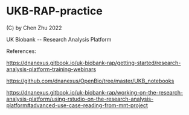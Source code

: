 # UKB-RAP-practice
(C) by Chen Zhu 2022

UK Biobank -- Research Analysis Platform




References:

https://dnanexus.gitbook.io/uk-biobank-rap/getting-started/research-analysis-platform-training-webinars

https://github.com/dnanexus/OpenBio/tree/master/UKB_notebooks

https://dnanexus.gitbook.io/uk-biobank-rap/working-on-the-research-analysis-platform/using-rstudio-on-the-research-analysis-platform#advanced-use-case-reading-from-mnt-project
